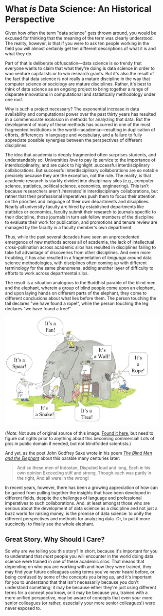 # What *is* Data Science: An Historical Perspective

Given how often the term "data science" gets thrown around, you would be excused for thinking that the meaning of the term was clearly understood. The reality, however, is that if you were to ask ten people working in the field you will almost certainly get ten different descriptions of what it is and what they do.

Part of that is deliberate obfuscation—data science is *so* trendy that everyone wants to claim that what they're doing is data science in order to woo venture capitalists or to win research grants. But it's also the result of the fact that data science is not really a mature discipline in the way that computer science or sociology are mature disciplines. Rather, it's best to think of data science as an ongoing project to bring together a range of disparate innovations in computational and statistically methodology under one roof.

Why is such a project necessary? The exponential increase in data availability and computational power over the past thirty years has resulted in a commensurate explosion in methods for analyzing that data. But the development of many of these methods has occurred in one of the most fragmented institutions in the world—academia—resulting in duplication of efforts, differences in language and vocabulary, and a failure to fully appreciate possible synergies between the perspectives of different disciplines.

The idea that academia is deeply fragmented often surprises students, and understandably so. Universities *love* to pay lip service to the importance of interdisciplinarity, and are quick to highlight .successful interdisciplinary collaborations. But successful interdisciplinary collaborations are so notable precisely because they are the exception, not the rule. The reality, is that academic research is starkly divided into disciplinary silos (e.g., computer science, statistics, political science, economics, engineering). This isn't because researchers aren't *interested* in interdisciplinary collaborations, but rather that their professional imperatives push them to focus their attention on the priorities and language of their own departments and disciplines. Nearly all university faculty are hired by established departments like statistics or economics, faculty submit their research to journals specific to their discipline, those journals in turn ask fellow members of the discipline to evaluate their work for publication, and promotions and tenure review are managed by the faculty in a faculty member's own department.

Thus, while the past several decades have seen an unprecedented emergence of new methods across all of academia, the lack of intellectual cross-pollination across academic silos has resulted in disciplines failing to take full advantage of discoveries from other disciplines. And even more troubling, it has also resulted in a fragmentation of *language* around data science methodologies, with disciplines often coming up with different terminology for the same phenomena, adding another layer of difficulty to efforts to work across departmental silos.

The result is a situation analogous to the Buddhist parable of the blind men and the elephant, wherein a group of blind people come upon an elephant, and upon laying hands on different parts of the elephant, they come to different conclusions about what lies before them. The person touching the tail declares "we have found a rope!", while the person touching the leg declares "we have found a tree!" 

![blindfolded scientists feeling an elephant](images/blindmenelephant.jpg)

(*Note*: Not sure of original source of this image. [Found it here](https://pursuitofresearch.org/2011/01/19/the-blind-men-and-the-elephant/), but need to figure out rights prior to anything about this becoming commercial! Lots of pics in public domain if needed, but not blindfolded scientists.)

And yet, as the poet John Godfrey Saxe wrote in his poem [*The Blind Men and the Elephant*](https://en.wikipedia.org/wiki/Blind_men_and_an_elephant#John_Godfrey_Saxe) about this parable many centuries later:

> And so these men of Indostan, 
> Disputed loud and long,
> Each in his own opinion
> Exceeding stiff and strong,
> Though each was partly in the right, 
> And all were in the wrong!

In recent years, however, there has been a growing appreciation of how can be gained from pulling together the insights that have been developed in different fields, despite the challenges of language and professional imperatives to such collaborations. And, at least amongst those who are serious about the development of data science as a discipline and not just a buzz world for raising money, is the promise of data science: to unify the different perspectives and methods for analyzing data. Or, to put it more succinctly: to finally see the whole elephant.

## Great Story. Why Should I Care?

So why are we telling you this story? In short, because it's important for you to understand that *most* people you will encounter in the world doing data science were trained in one of these academic silos. That means that depending on who you are working with and how they were trained, they may find your future colleagues using terms you've never heard before, or being confused by some of the concepts you bring up, and it's important for you to understand that that isn't necessarily because *you* don't understand something; it may be because either they're just using different terms for a concept you know, or it may be because you, trained with a more unified perspective, may be aware of concepts that even your more senior colleagues (or rather, especially your more senior colleagues!) were never exposed to.
